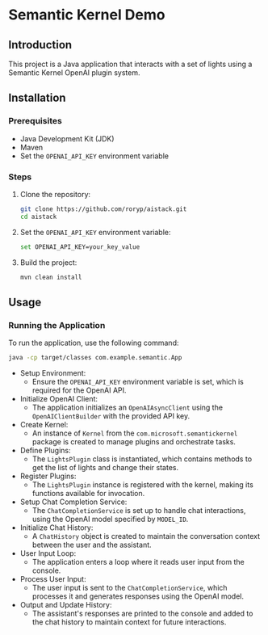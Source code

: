 # Semantic Kernel Demo

## Introduction
This project is a Java application that interacts with a set of lights using a Semantic Kernel OpenAI plugin system.

## Installation
### Prerequisites
- Java Development Kit (JDK)
- Maven
- Set the `OPENAI_API_KEY` environment variable

### Steps
1. Clone the repository:
    ```sh
    git clone https://github.com/roryp/aistack.git
    cd aistack
    ```

2. Set the `OPENAI_API_KEY` environment variable:
    ```sh
    set OPENAI_API_KEY=your_key_value
    ```

3. Build the project:
    ```sh
    mvn clean install
    ```

## Usage
### Running the Application
To run the application, use the following command:
```sh
java -cp target/classes com.example.semantic.App
```

- Setup Environment:
  - Ensure the `OPENAI_API_KEY` environment variable is set, which is required for the OpenAI API.
- Initialize OpenAI Client:
  - The application initializes an `OpenAIAsyncClient` using the `OpenAIClientBuilder` with the provided API key.
- Create Kernel:
  - An instance of `Kernel` from the `com.microsoft.semantickernel` package is created to manage plugins and orchestrate tasks.
- Define Plugins:
  - The `LightsPlugin` class is instantiated, which contains methods to get the list of lights and change their states.
- Register Plugins:
  - The `LightsPlugin` instance is registered with the kernel, making its functions available for invocation.
- Setup Chat Completion Service:
  - The `ChatCompletionService` is set up to handle chat interactions, using the OpenAI model specified by `MODEL_ID`.
- Initialize Chat History:
  - A `ChatHistory` object is created to maintain the conversation context between the user and the assistant.
- User Input Loop:
  - The application enters a loop where it reads user input from the console.
- Process User Input:
  - The user input is sent to the `ChatCompletionService`, which processes it and generates responses using the OpenAI model.
- Output and Update History:
  - The assistant's responses are printed to the console and added to the chat history to maintain context for future interactions.

